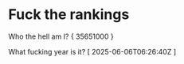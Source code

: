 # Fuck the rankings

Who the hell am I?
{ 35651000 }

What fucking year is it?
[ 2025-06-06T06:26:40Z ]
